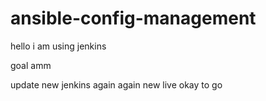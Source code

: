 # ansible-config-management

hello i am using jenkins

goal amm

update new jenkins
again
again new live 
okay to go



